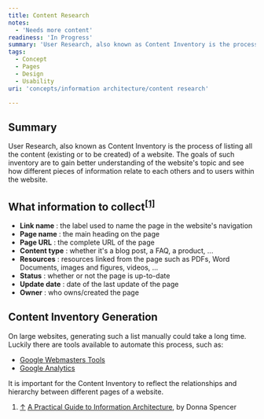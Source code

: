 ```yaml
---
title: Content Research
notes:
  - 'Needs more content'
readiness: 'In Progress'
summary: 'User Research, also known as Content Inventory is the process of listing all the content (existing or to be created) of a website. The goals of such inventory are to gain better understanding of the website''s topic and see how different pieces of information relate to each others and to users within the website.'
tags:
  - Concept
  - Pages
  - Design
  - Usability
uri: 'concepts/information architecture/content research'

---
```

## Summary

User Research, also known as Content Inventory is the process of listing all the content (existing or to be created) of a website. The goals of such inventory are to gain better understanding of the website's topic and see how different pieces of information relate to each others and to users within the website.

## What information to collect<sup>[[1]](#cite_note-info-to-collect-1)</sup>

-   **Link name** : the label used to name the page in the website's navigation
-   **Page name** : the main heading on the page
-   **Page URL** : the complete URL of the page
-   **Content type** : whether it's a blog post, a FAQ, a product, ...
-   **Resources** : resources linked from the page such as PDFs, Word Documents, images and figures, videos, ...
-   **Status** : whether or not the page is up-to-date
-   **Update date** : date of the last update of the page
-   **Owner** : who owns/created the page

## Content Inventory Generation

On large websites, generating such a list manually could take a long time. Luckily there are tools available to automate this process, such as:

-   [Google Webmasters Tools](https://www.google.com/webmasters/tools/home)
-   [Google Analytics](https://www.google.com/analytics/web/)

It is important for the Content Inventory to reflect the relationships and hierarchy between different pages of a website.

1.  <span class="mw-cite-backlink">[↑](#cite_ref-info-to-collect_1-0)</span> <span class="reference-text">[A Practical Guide to Information Architecture](http://www.fivesimplesteps.com/products/a-practical-guide-to-information-architecture), by Donna Spencer</span>
